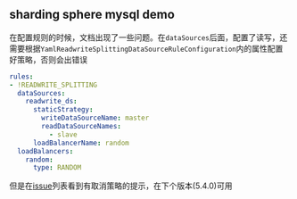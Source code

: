 ## sharding sphere mysql demo

在配置规则的时候，文档出现了一些问题。在`dataSources`后面，配置了读写，还需要根据`YamlReadwriteSplittingDataSourceRuleConfiguration`内的属性配置好策略，否则会出错误
```yaml
rules:
- !READWRITE_SPLITTING
  dataSources:
    readwrite_ds:
      staticStrategy:
        writeDataSourceName: master
        readDataSourceNames:
          - slave
      loadBalancerName: random
  loadBalancers:
    random:
      type: RANDOM
```
但是在[issue](https://github.com/apache/shardingsphere/issues/25002)列表看到有取消策略的提示，在下个版本(5.4.0)可用
